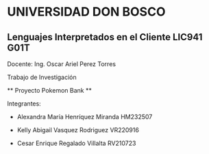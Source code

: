 # UNIVERSIDAD DON BOSCO
## Lenguajes Interpretados en el Cliente LIC941 G01T
Docente: Ing. Oscar Ariel Perez Torres

Trabajo de Investigación

** Proyecto Pokemon Bank **

Integrantes:

- Alexandra María Henríquez Miranda HM232507

- Kelly Abigail Vasquez Rodriguez VR220916

- Cesar Enrique Regalado Villalta RV210723
